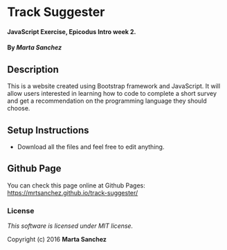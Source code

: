 # Track Suggester

#### JavaScript Exercise, Epicodus Intro week 2.

#### By _**Marta Sanchez**_

## Description

This is a website created using Bootstrap framework and JavaScript. It will allow users interested in learning how to code to complete a short survey and get a recommendation on the programming language they should choose.

## Setup Instructions

* Download all the files and feel free to edit anything.

## Github Page

You can check this page online at Github Pages: https://mrtsanchez.github.io/track-suggester/

### License

*This software is licensed under MIT license.*

Copyright (c) 2016 **Marta Sanchez**
